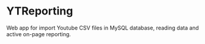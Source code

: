 YTReporting
===========

Web app for import Youtube CSV files in MySQL database, reading data and active on-page reporting.
